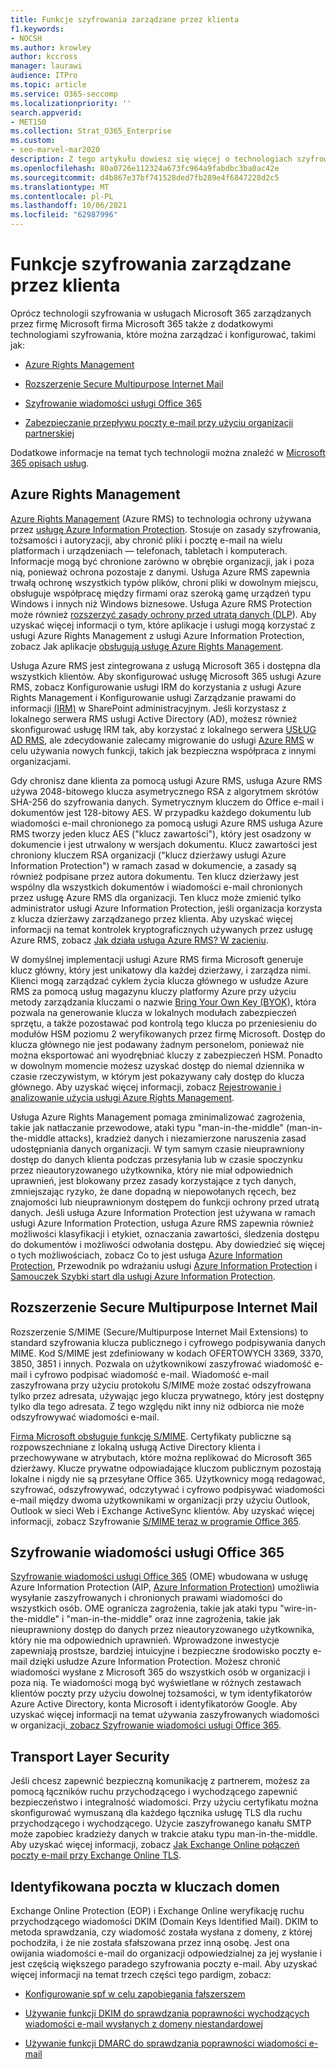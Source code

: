 ```yaml
---
title: Funkcje szyfrowania zarządzane przez klienta
f1.keywords:
- NOCSH
ms.author: krowley
author: kccross
manager: laurawi
audience: ITPro
ms.topic: article
ms.service: O365-seccomp
ms.localizationpriority: ''
search.appverid:
- MET150
ms.collection: Strat_O365_Enterprise
ms.custom:
- seo-marvel-mar2020
description: Z tego artykułu dowiesz się więcej o technologiach szyfrowania, które można zarządzać technologiami szyfrowania i je konfigurować w Microsoft 365.
ms.openlocfilehash: 80a0726e112324a673fc964a9fabdbc3ba0ac42e
ms.sourcegitcommit: d4b867e37bf741528ded7fb289e4f6847228d2c5
ms.translationtype: MT
ms.contentlocale: pl-PL
ms.lasthandoff: 10/06/2021
ms.locfileid: "62987996"
---
```

# <a name="customer-managed-encryption-features"></a>Funkcje szyfrowania zarządzane przez klienta

Oprócz technologii szyfrowania w usługach Microsoft 365 zarządzanych przez firmę Microsoft firma Microsoft 365 także z dodatkowymi technologiami szyfrowania, które można zarządzać i konfigurować, takimi jak:

- [Azure Rights Management](/azure/information-protection/what-is-azure-rms)

- [Rozszerzenie Secure Multipurpose Internet Mail](https://blogs.technet.com/b/exchange/archive/2014/12/15/how-to-configure-s-mime-in-office-365.aspx)

- [Szyfrowanie wiadomości usługi Office 365](https://products.office.com/en-us/exchange/office-365-message-encryption)

- [Zabezpieczanie przepływu poczty e-mail przy użyciu organizacji partnerskiej](/exchange/mail-flow-best-practices/use-connectors-to-configure-mail-flow/set-up-connectors-for-secure-mail-flow-with-a-partner)

Dodatkowe informacje na temat tych technologii można znaleźć w [Microsoft 365 opisach usług](/office365/servicedescriptions/office-365-service-descriptions-technet-library).

## <a name="azure-rights-management"></a>Azure Rights Management

[Azure Rights Management](/azure/information-protection/what-is-azure-rms) (Azure RMS) to technologia ochrony używana przez [usługę Azure Information Protection](/information-protection/understand-explore/what-is-information-protection). Stosuje on zasady szyfrowania, tożsamości i autoryzacji, aby chronić pliki i pocztę e-mail na wielu platformach i urządzeniach — telefonach, tabletach i komputerach. Informacje mogą być chronione zarówno w obrębie organizacji, jak i poza nią, ponieważ ochrona pozostaje z danymi. Usługa Azure RMS zapewnia trwałą ochronę wszystkich typów plików, chroni pliki w dowolnym miejscu, obsługuje współpracę między firmami oraz szeroką gamę urządzeń typu Windows i innych niż Windows biznesowe. Usługa Azure RMS Protection może również [rozszerzyć zasady ochrony przed utratą danych (DLP](/exchange/security-and-compliance/data-loss-prevention/data-loss-prevention)). Aby uzyskać więcej informacji o tym, które aplikacje i usługi mogą korzystać z usługi Azure Rights Management z usługi Azure Information Protection, zobacz Jak aplikacje [obsługują usługę Azure Rights Management](/information-protection/understand-explore/applications-support).

Usługa Azure RMS jest zintegrowana z usługą Microsoft 365 i dostępna dla wszystkich klientów. Aby skonfigurować usługę Microsoft 365 usługi Azure RMS, zobacz Konfigurowanie usługi IRM do korzystania z usługi Azure Rights Management i Konfigurowanie usługi Zarządzanie prawami do informacji [(IRM)](../enterprise/activate-rms-in-microsoft-365.md) w SharePoint administracyjnym. Jeśli korzystasz z lokalnego serwera RMS usługi Active Directory (AD), możesz również skonfigurować usługę IRM tak, aby korzystać z lokalnego serwera [USŁUG AD RMS](/office365/SecurityCompliance/configure-irm-to-use-an-on-premises-ad-rms-server), ale zdecydowanie zalecamy migrowanie do usługi [Azure RMS](/azure/information-protection/migrate-from-ad-rms-to-azure-rms) w celu używania nowych funkcji, takich jak bezpieczna współpraca z innymi organizacjami.

Gdy chronisz dane klienta za pomocą usługi Azure RMS, usługa Azure RMS używa 2048-bitowego klucza asymetrycznego RSA z algorytmem skrótów SHA-256 do szyfrowania danych. Symetrycznym kluczem do Office e-mail i dokumentów jest 128-bitowy AES. W przypadku każdego dokumentu lub wiadomości e-mail chronionego za pomocą usługi Azure RMS usługa Azure RMS tworzy jeden klucz AES ("klucz zawartości"), który jest osadzony w dokumencie i jest utrwalony w wersjach dokumentu. Klucz zawartości jest chroniony kluczem RSA organizacji ("klucz dzierżawy usługi Azure Information Protection") w ramach zasad w dokumencie, a zasady są również podpisane przez autora dokumentu. Ten klucz dzierżawy jest wspólny dla wszystkich dokumentów i wiadomości e-mail chronionych przez usługę Azure RMS dla organizacji. Ten klucz może zmienić tylko administrator usługi Azure Information Protection, jeśli organizacja korzysta z klucza dzierżawy zarządzanego przez klienta. Aby uzyskać więcej informacji na temat kontrolek kryptograficznych używanych przez usługę Azure RMS, zobacz [Jak działa usługa Azure RMS? W zacieniu](/information-protection/understand-explore/how-does-it-work).

W domyślnej implementacji usługi Azure RMS firma Microsoft generuje klucz główny, który jest unikatowy dla każdej dzierżawy, i zarządza nimi. Klienci mogą zarządzać cyklem życia klucza głównego w usłudze Azure RMS za pomocą usług magazynu kluczy platformy Azure przy użyciu metody zarządzania kluczami o nazwie [Bring Your Own Key (BYOK),](/azure/information-protection/plan-implement-tenant-key) która pozwala na generowanie klucza w lokalnych modułach zabezpieczeń sprzętu, a także pozostawać pod kontrolą tego klucza po przeniesieniu do modułów HSM poziomu 2 weryfikowanych przez firmę Microsoft. Dostęp do klucza głównego nie jest podawany żadnym personelom, ponieważ nie można eksportować ani wyodrębniać kluczy z zabezpieczeń HSM. Ponadto w dowolnym momencie możesz uzyskać dostęp do niemal dziennika w czasie rzeczywistym, w którym jest pokazywany cały dostęp do klucza głównego. Aby uzyskać więcej informacji, zobacz [Rejestrowanie i analizowanie użycia usługi Azure Rights Management](/azure/information-protection/log-analyze-usage).

Usługa Azure Rights Management pomaga zminimalizować zagrożenia, takie jak natłaczanie przewodowe, ataki typu "man-in-the-middle" (man-in-the-middle attacks), kradzież danych i niezamierzone naruszenia zasad udostępniania danych organizacji. W tym samym czasie nieuprawniony dostęp do danych klienta podczas przesyłania lub w czasie spoczynku przez nieautoryzowanego użytkownika, który nie miał odpowiednich uprawnień, jest blokowany przez zasady korzystające z tych danych, zmniejszając ryzyko, że dane dopadną w niepowołanych ręcech, bez znajomości lub nieuprawnionym dostępem do funkcji ochrony przed utratą danych. Jeśli usługa Azure Information Protection jest używana w ramach usługi Azure Information Protection, usługa Azure RMS zapewnia również możliwości klasyfikacji i etykiet, oznaczania zawartości, śledzenia dostępu do dokumentów i możliwości odwołania dostępu. Aby dowiedzieć się więcej o tych możliwościach, zobacz Co to jest usługa [Azure Information Protection](/information-protection/understand-explore/what-is-information-protection), Przewodnik po wdrażaniu usługi [Azure Information Protection](/information-protection/plan-design/deployment-roadmap) i [Samouczek Szybki start dla usługi Azure Information Protection](/information-protection/get-started/infoprotect-quick-start-tutorial).

## <a name="secure-multipurpose-internet-mail-extension"></a>Rozszerzenie Secure Multipurpose Internet Mail

Rozszerzenie S/MIME (Secure/Multipurpose Internet Mail Extensions) to standard szyfrowania klucza publicznego i cyfrowego podpisywania danych MIME. Kod S/MIME jest zdefiniowany w kodach OFERTOWYCH 3369, 3370, 3850, 3851 i innych. Pozwala on użytkownikowi zaszyfrować wiadomość e-mail i cyfrowo podpisać wiadomość e-mail. Wiadomość e-mail zaszyfrowana przy użyciu protokołu S/MIME może zostać odszyfrowana tylko przez adresata, używając jego klucza prywatnego, który jest dostępny tylko dla tego adresata. Z tego względu nikt inny niż odbiorca nie może odszyfrowywać wiadomości e-mail.

[Firma Microsoft obsługuje funkcję S/MIME](https://blogs.technet.com/b/exchange/archive/2014/12/15/how-to-configure-s-mime-in-office-365.aspx). Certyfikaty publiczne są rozpowszechniane z lokalną usługą Active Directory klienta i przechowywane w atrybutach, które można replikować do Microsoft 365 dzierżawy. Klucze prywatne odpowiadające kluczom publicznym pozostają lokalne i nigdy nie są przesyłane Office 365. Użytkownicy mogą redagować, szyfrować, odszyfrowywać, odczytywać i cyfrowo podpisywać wiadomości e-mail między dwoma użytkownikami w organizacji przy użyciu Outlook, Outlook w sieci Web i Exchange ActiveSync klientów. Aby uzyskać więcej informacji, zobacz Szyfrowanie [S/MIME teraz w programie Office 365](https://blogs.office.com/2014/02/26/smime-encryption-now-in-office-365/).

## <a name="office-365-message-encryption"></a>Szyfrowanie wiadomości usługi Office 365

[Szyfrowanie wiadomości usługi Office 365](https://products.office.com/exchange/office-365-message-encryption) (OME) wbudowana w usługę Azure Information Protection (AIP, [Azure Information Protection](/information-protection/understand-explore/what-is-information-protection)) umożliwia wysyłanie zaszyfrowanych i chronionych prawami wiadomości do wszystkich osób. OME ogranicza zagrożenia, takie jak ataki typu "wire-in-the-middle" i "man-in-the-middle" oraz inne zagrożenia, takie jak nieuprawniony dostęp do danych przez nieautoryzowanego użytkownika, który nie ma odpowiednich uprawnień. Wprowadzone inwestycje zapewniają prostsze, bardziej intuicyjne i bezpieczne środowisko poczty e-mail dzięki usłudze Azure Information Protection. Możesz chronić wiadomości wysłane z Microsoft 365 do wszystkich osób w organizacji i poza nią. Te wiadomości mogą być wyświetlane w różnych zestawach klientów poczty przy użyciu dowolnej tożsamości, w tym identyfikatorów Azure Active Directory, konta Microsoft i identyfikatorów Google. Aby uzyskać więcej informacji na temat używania zaszyfrowanych wiadomości w organizacji[, zobacz Szyfrowanie wiadomości usługi Office 365](./ome.md).

## <a name="transport-layer-security"></a>Transport Layer Security

Jeśli chcesz zapewnić bezpieczną komunikację z partnerem, możesz za pomocą łączników ruchu przychodzącego i wychodzącego zapewnić bezpieczeństwo i integralność wiadomości. Przy użyciu certyfikatu można skonfigurować wymuszaną dla każdego łącznika usługę TLS dla ruchu przychodzącego i wychodzącego. Użycie zaszyfrowanego kanału SMTP może zapobiec kradzieży danych w trakcie ataku typu man-in-the-middle. Aby uzyskać więcej informacji, zobacz [Jak Exchange Online połączeń poczty e-mail przy Exchange Online TLS](./exchange-online-uses-tls-to-secure-email-connections.md).

## <a name="domain-keys-identified-mail"></a>Identyfikowana poczta w kluczach domen

Exchange Online Protection (EOP) i Exchange Online weryfikację ruchu przychodzącego wiadomości DKIM (Domain Keys Identified Mail). DKIM to metoda sprawdzania, czy wiadomość została wysłana z domeny, z której pochodziła, i że nie została sfałszowana przez inną osobę. Jest ona owijania wiadomości e-mail do organizacji odpowiedzialnej za jej wysłanie i jest częścią większego paradego szyfrowania poczty e-mail. Aby uzyskać więcej informacji na temat trzech części tego pardigm, zobacz:

- [Konfigurowanie spf w celu zapobiegania fałszerszem](/office365/SecurityCompliance/set-up-spf-in-office-365-to-help-prevent-spoofing)

- [Używanie funkcji DKIM do sprawdzania poprawności wychodzących wiadomości e-mail wysłanych z domeny niestandardowej](/office365/SecurityCompliance/use-dkim-to-validate-outbound-email)

- [Używanie funkcji DMARC do sprawdzania poprawności wiadomości e-mail](/office365/SecurityCompliance/use-dmarc-to-validate-email)
